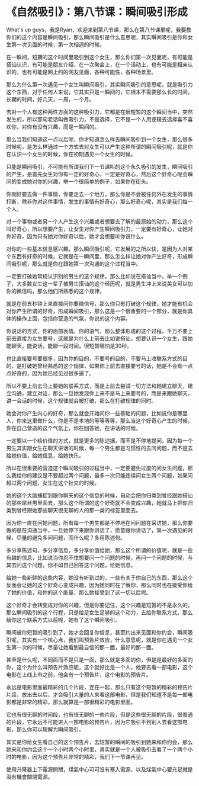 # 《自然吸引》：第八节课：瞬间吸引形成

What's up guys，我是Ryan，欢迎来到第八节课，那么在第八节课里呢，我要教你们的这个内容是瞬间吸引，那么瞬间吸引是什么意思呢，其实瞬间吸引是你和女生第一次见面的时候，第一次相遇的时候。

在一瞬间，短期的这个时间里吸引到这个女生，那么你们第一次见面呢，有可能是搭讪认识，有可能是朋友介绍，在一次聚会上，在一个活动上，也有可能是相亲认识的，也有可能是网上约的网友见面，各种可能性，各种场景里。

那么为什么第一次遇见一个女生叫瞬间吸引，其实瞬间吸引的意思呢，就是吸引力这个东西，对于任何人来说，它其实只是一瞬间的，它根本不需要那么长的时间，长期的时间，好几天，一周，一个月。

去对一个人有这种两性方面的这种吸引力，它都是在很短暂的这个瞬间当中，突然发生的，所以那句老话叫做吸引力，不是选择，它不是一个人用逻辑去选择喜不喜欢你，对你有没有兴趣，而是一瞬间的。

那么当我们知道这一点以后呢，你才知道怎么样去瞬间吸引到一个女生，那么很多时候呢，是怎么样通过一个方式去对女生可以产生这种所谓的瞬间吸引呢，就是你在认识一个女生的时候，你在初期遇见一个女生的时候。

只能是瞬间吸引，不可能有所谓我们下一节课叫的这个永久吸引的发生，瞬间吸引的产生，是首先女生对你有一定的好奇心，一定是好奇心，然后这个好奇心呢会瞬间的变成她对你的兴趣，举一个很简单的例子，如果你在街头。

你刚好要去做一件事情，你要走去一个地方，那么你是不会被任何外在发生的事情打断，除非你对这件事情，发生的事情有好奇心，那么好奇心呢，其实是我们每一个人。

对一个事物或者另一个人产生这个兴趣或者想要去了解的最原始的动力，那么这个叫好奇心，所以想要产生，让女生对你产生瞬间吸引力，一定要有好奇心，让她对你好奇，因为只有她对你好奇以后，她才会想要听你说什么。

对你的一些基本信息感兴趣，那么瞬间吸引呢，它发展的之所以快，是因为人对某个东西有好奇的时候，它就是在一瞬间里，那么怎么样让她对你产生好奇，形成瞬间吸引呢，那么就是你在跟她第一次沟通的这个过程当中。

一定要打破她常规认识别的男生的这个规律，那么比如说在搭讪当中，举一个例子，大多数女生这一辈子被男生搭讪的这个经历呢，就是男生冲上来说美女可以加你的微信吗，那么他们所熟悉的这个规律。

就是在前五秒钟上来直接问你要微信号，那么你只有打破这个规律，她才能有机会对你产生所谓的好奇，形成瞬间吸引，那么这是一个很重要的一个部分，就是你具体的操作上面，包括你营造的气氛，你说的这个内容。

你说话的方式，你的面部表情，你的语气，那么整体形成的这个过程，千万不要上前去直接为女生要号，这就是为什么上前去比如说搭讪，想要认识一个女生，跟她能聊天，能说话，能聊一段时间，很短暂哪怕是30秒。

也比直接要号要很多，因为你的目的，不要号的目的，不要马上收联系方式的目的，是打破她曾经熟悉的这个规律，如果你上前去直接要号的话，她是不会有一点点好奇的，因为她已经见过很多遍了。

所以不要上前去马上要她的联系方式，而是上前去尝试一切方法和她建立聊天，建立沟通，建立对话，那么一旦她发现你上来不是马上来要号的，而是来跟她聊天，讲一会话的时候，这个规律就会被打破，那么在打破规律的同时。

她会对你产生内心的好奇，那么就会开始问你一些基础的问题，比如说你是哪里人，你来这里做什么，你是不是本地的等等等等，那么当这个好奇心产生的时候，你在自己营造的这个气氛上，你在回答她，在讲话的时候。

一定要以一个给价值的方式，就是更多的陈述据，而不是不停地提问，因为每一个男生其实跟女生在聊天讲话的时候，每一个男生都是习惯性的去问问题，而不是去给她价值，给她信息，给她快乐。

所以在很重要的营造这个瞬间吸引的过程当中，一定要避免过度的问女生问题，那么我给你的建议是不要超过两个问题，最多一次只能连续问女生两个问题，如果问超过两个问题，女生在这个社交的时候。

她的这个大脑捕捉到跟你聊天的这个信息的时候，自动会把你归类到曾经跟她搭讪的那些屌丝男里面去，那么这个所谓的这个好奇就不会变成兴趣，她就马上把你归类到曾经跟她那些聊天很无聊的人的那一类的标签里面去。

因为你一直在问她问题，所有每一个男生都是不停地在问问题在采访她，那么你要做的是在沟通当中，一旦她停下来跟你讲话了，愿意跟你讲话了，第一次遇见的时候，尽量的避免多问问题，而什么呢？多用陈述句。

多分享陈述句，多分享信息，多分享价值给她，那么这个所谓的价值呢，就是一些有趣的信息，比如说当你忍不住想要问一个问题的时候，再问一个问题的时候，与其去问这个问题，你不如自己回答这个问题，给她信息。

给她一些新鲜的这些内容，她没有听到过的，一些有关于你自己的东西，那么这个反而会让她的这个好奇心变成兴趣，因为她同时在了解你，那么同时也在接受你给了她的价值，和你的这个能量，那么她接受到了这一切以后呢。

这个好奇才会转变成对你的兴趣，但是你要记住，这个兴趣是短暂的不是永久的，那么瞬间吸引的这个行程，只是给足女生足够的这个动力，去给你联系方式，那么给你这个联系方式以后呢，她有了这个瞬间吸引。

瞬间被你短暂的吸引到了，她才会回复你信息，甚至约出来见面和你约会，瞬间吸引呢，其实有一个核心点，我们叫预告片效应，什么意思呢，就是你在遇见一个女生第一次的时候，尽量让她看到最自信的那一面，最好的那一面。

甚至是什么呢，不同面而不是只是一面，那么就是多面的你，但是是最好的多面的你，这个为什么叫预告片效应呢，这个就好比是一个人，他要去看一部电影，这个电影在上线上市之前，他会有一个预告片，这个电影的预告片。

永远是电影里面最精彩的几个片段，连在一起，那么只有这个短暂的精彩的预告片片段，放出去以后，才会吸引大量的人来看这部电影，但是我们知道不是每一部电影都是非常的精彩，那么就算是一部很精彩的电影里面。

它也有很无聊的时间段，也有很无聊的一些片段，但是这些很无聊的片段，很普通的片段，它永远不可能进入一部电影的预告片，因为它吸引不到别人去看这部电影，那么你可以理解为瞬间吸引。

其实是你给女生看自己的这个预告片，去短暂的瞬间的吸引到她来和你约会，那么她来和你约会这个一个小时两个小时里，其实就是一个人被吸引去看了一个两个小时的电影，因为这个预告片非常的精彩，我们下一节课再见。

使用升降器上下電源開關，煤氣中心可可沒有塞入電源，以及煤氣中心要充足就是沒有機會關閉電源。